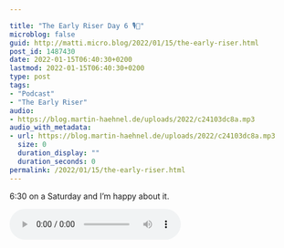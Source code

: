 ```yaml
---

title: "The Early Riser Day 6 🎙🌅"
microblog: false
guid: http://matti.micro.blog/2022/01/15/the-early-riser.html
post_id: 1487430
date: 2022-01-15T06:40:30+0200
lastmod: 2022-01-15T06:40:30+0200
type: post
tags:
- "Podcast"
- "The Early Riser"
audio:
- https://blog.martin-haehnel.de/uploads/2022/c24103dc8a.mp3
audio_with_metadata:
- url: https://blog.martin-haehnel.de/uploads/2022/c24103dc8a.mp3
  size: 0
  duration_display: ""
  duration_seconds: 0
permalink: /2022/01/15/the-early-riser.html
---
```

6:30 on a Saturday and I’m happy about it.

<audio controls="controls" src="https://blog.martin-haehnel.de/uploads/2022/c24103dc8a.mp3" preload="metadata" />
